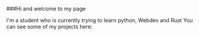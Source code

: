 ###Hi and welcome to my page

I'm a student who is currently trying to learn python, Webdev and Rust 
You can see some of my projects here: 

<!---
Zephy-with/Zephy-with is a ✨ special ✨ repository because its `README.md` (this file) appears on your GitHub profile.
You can click the Preview link to take a look at your changes.
--->
